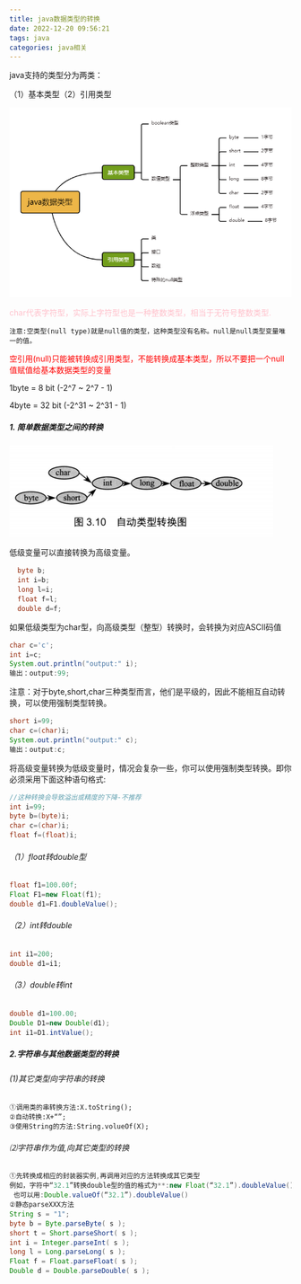 ```yaml
---
title: java数据类型的转换
date: 2022-12-20 09:56:21
tags: java
categories: java相关
---
```


java支持的类型分为两类：

（1）基本类型（2）引用类型

 ![java数据类型](java数据类型的转换/java数据类型.png)

<div style = "color: pink">char代表字符型，实际上字符型也是一种整数类型，相当于无符号整数类型.</div>

```
注意:空类型(null type)就是null值的类型，这种类型没有名称。null是null类型变量唯一的值。
```

<div style="color:red">空引用(null)只能被转换成引用类型，不能转换成基本类型，所以不要把一个null值赋值给基本数据类型的变量</div>

1byte = 8 bit    (-2^7  ~  2^7 - 1)

4byte = 32 bit (-2^31   ~ 2^31 - 1)

##### 1. 简单数据类型之间的转换

![image-20221220115242610](java数据类型的转换/image-20221220115242610.png)

低级变量可以直接转换为高级变量。

```java
  byte b;
  int i=b;
  long l=i;
  float f=l;
  double d=f;
```

如果低级类型为char型，向高级类型（整型）转换时，会转换为对应ASCII码值

```java
char c='c';
int i=c;
System.out.println("output:" i);
输出：output:99;
```

注意：对于byte,short,char三种类型而言，他们是平级的，因此不能相互自动转换，可以使用强制类型转换。

```java
short i=99; 
char c=(char)i;
System.out.println("output:" c);
输出：output:c;
```

将高级变量转换为低级变量时，情况会复杂一些，你可以使用强制类型转换。即你必须采用下面这种语句格式:

```java
//这种转换会导致溢出或精度的下降-不推荐
int i=99;
byte b=(byte)i;
char c=(char)i;
float f=(float)i;
```

###### （1）float转double型

```java
float f1=100.00f;
Float F1=new Float(f1);
double d1=F1.doubleValue();
```

###### （2）int转double

```java
int i1=200;
double d1=i1;
```

###### （3）double转int

```java
double d1=100.00;
Double D1=new Double(d1);
int i1=D1.intValue();
```

##### 2.字符串与其他数据类型的转换

###### (1)其它类型向字符串的转换

```
①调用类的串转换方法:X.toString();
②自动转换:X+“”;
③使用String的方法:String.volueOf(X);
```

###### ⑵字符串作为值,向其它类型的转换

```java
①先转换成相应的封装器实例,再调用对应的方法转换成其它类型
例如，字符中“32.1”转换double型的值的格式为**:new Float(“32.1”).doubleValue()**。
​ 也可以用:Double.valueOf(“32.1”).doubleValue()
②静态parseXXX方法
String s = "1";
byte b = Byte.parseByte( s );
short t = Short.parseShort( s );
int i = Integer.parseInt( s );
long l = Long.parseLong( s );
Float f = Float.parseFloat( s );
Double d = Double.parseDouble( s );
```

